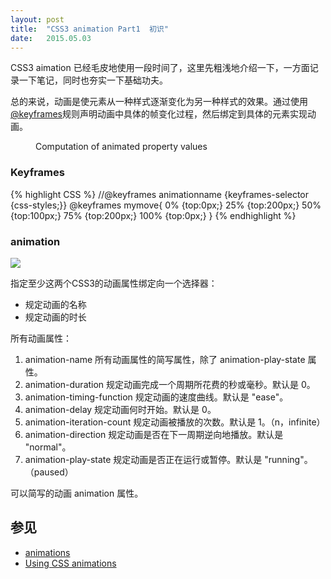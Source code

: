 ```yaml
---
layout: post
title:  "CSS3 animation Part1  初识"
date:   2015.05.03
---
```


CSS3 aimation 已经毛皮地使用一段时间了，这里先粗浅地介绍一下，一方面记录一下笔记，同时也夯实一下基础功夫。

总的来说，动画是使元素从一种样式逐渐变化为另一种样式的效果。通过使用 [@keyframes][keyframe]规则声明动画中具体的帧变化过程，然后绑定到具体的元素实现动画。

<figure>
	<img src="http://www.w3.org/TR/css3-animations/sandwich.png" alt="">
	<figcaption>Computation of animated property values</figcaption>
</figure>

### Keyframes

{% highlight CSS %}
	//@keyframes animationname {keyframes-selector {css-styles;}}
	@keyframes mymove{
		0%   {top:0px;}
		25%  {top:200px;}
		50%  {top:100px;}
		75%  {top:200px;}
		100% {top:0px;}
	}
{% endhighlight %}

### animation

<img src="http://cdn2.w3cplus.com/cdn/farfuture/JKnJarl8UI_49aRemGLqW-JQZzr0GO7rmXEaN7vSfkM/mtime:1341237472/sites/default/files/animation-pro.png">

指定至少这两个CSS3的动画属性绑定向一个选择器：

- 规定动画的名称
- 规定动画的时长

所有动画属性：

1. animation-name 所有动画属性的简写属性，除了 animation-play-state 属性。
2. animation-duration 规定动画完成一个周期所花费的秒或毫秒。默认是 0。
3. animation-timing-function 规定动画的速度曲线。默认是 "ease"。
4. animation-delay	规定动画何时开始。默认是 0。
5. animation-iteration-count	规定动画被播放的次数。默认是 1。（n，infinite）
6. animation-direction	规定动画是否在下一周期逆向地播放。默认是 "normal"。
7. animation-play-state	规定动画是否正在运行或暂停。默认是 "running"。（paused）

可以简写的动画 animation 属性。

## 参见 


- [animations](http://www.w3.org/TR/css3-animations/)
- [Using CSS animations](https://developer.mozilla.org/en-US/docs/Web/Guide/CSS/Using_CSS_animations)

[keyframe]: https://developer.mozilla.org/en-US/docs/Web/CSS/@keyframes


